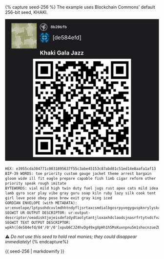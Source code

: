 {% capture seed-256 %}
The example uses Blockchain Commons' default 256-bit seed, KHAKI.

![](/assets/images/seed-256.jpg)

```
HEX: e3955cda304771c0031895637f55c3abe45153c87abd81c51ed14e8aafa1af13
BIP-39 WORDS: toe priority custom gauge jacket theme arrest bargain gloom wide ill fit eagle prepare capable fish limb cigar reform other priority speak rough imitate
BYTEWORDS: vial mild high twin duty fuel jugs rust apex cats mild idea lamb gyro scar play vibe gray guru soap kiln ruby lazy silk cook tent girl love pose obey pose brew exit gray king iced
GORDIAN ENVELOPE (with METADATA): ur:envelope/lptpsohdcxvlmdhhtndyfljsrtaxcsmdialbgosrpyvegyguspknrylyskckttgllepeoypebwoyadcsspoycfadzttpsotantjyoeadisktjojeisdefzdydtaolytantjloxaxhdclaodsjnasrfrtytvdcfvawyluladinygrgyjeesoekibtwdoecllafehgdezmpfrlfdaahdcxzttyeeetzmskiorkdntlwfrehytlhypajosrvthfcfplyklyjztdqzmemwgdotwlamtantjooeadlncsghykaeykaeykaocyuehdglzcaycyhdoytolnoybetpsosecyhhdnpafmoybdtpsoksdieyecendpidinjycxguihihiecxgdkpidjziniacxghihjkjycxhfihiajyjljpcxdegrishsjeindtsnlrfpjs
SEGWIT UR OUTPUT DESCRIPTOR: ur:output-descriptor/oeadisktjojeisdefzdydtaolytantjloxaxhdclaodsjnasrfrtytvdcfvawyluladinygrgyjeesoekibtwdoecllafehgdezmpfrlfdaahdcxzttyeeetzmskiorkdntlwfrehytlhypajosrvthfcfplyklyjztdqzmemwgdotwlamtantjooeadlncsghykaeykaeykaocyuehdglzcaycyhdoytolntdkezsfw
SEGWIT TEXT OUTPUT DESCRIPTOR: wpkh([de584efd/84'/0'/0']xpub6CJZ4hvDg49xgXpHh1h5MsKuxnpnu5m1shocnzueZUry1nrRjbAJhBPaDoByGSXKVyXJYdydRtiGps63oNP43hzbxHU9ey5mH3Cm6NNvSSo)#hxn88s0v
 ```
:warning: _Do not use this seed to hold real monies; they could
disappear immediately!_
{% endcapture%}

<div class="notice--info">{{ seed-256 | markdownify }}</div>

